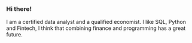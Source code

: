### Hi there!

I am a certified data analyst and a qualified economist. I like SQL, Python and Fintech, I think that combining finance and programming has a great future.
